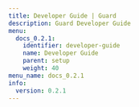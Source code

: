 ```yaml
---
title: Developer Guide | Guard
description: Guard Developer Guide
menu:
  docs_0.2.1:
    identifier: developer-guide
    name: Developer Guide
    parent: setup
    weight: 40
menu_name: docs_0.2.1
info:
  version: 0.2.1
---
```


